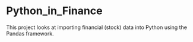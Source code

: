 # Python_in_Finance
This project looks at importing financial (stock) data into Python using the Pandas framework. 
